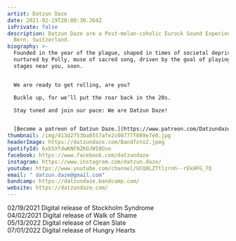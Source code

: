 ```yaml
---
artist: Datzun Daze
date: 2021-02-19T20:00:30.264Z
isPrivate: false
description: Datzun Daze are a Post-melan-coholic Eurock Sound Experience out of
  Bern, Switzerland.
biography: >-
  Founded in the year of the plague, shaped in times of societal deprivation,
  nurtured by Polly, muse of sacred song, driven by the goal of playing on
  stages near you, soon.


  We are ready to get rolling, are you?

  Buckle up, for we’ll put the roar back in the 20s.

  Stay tuned and join our pace: We are Datzun Daze!


  [Become a patreon of Datzun Daze.](https://www.patreon.com/Datzundaze)
thumbnail: /img/413d2753ba0557afe2c00777f089e7e0.jpg
headerImage: https://datzundaze.com/Bandfoto2.jpeg
spotifyId: 6xb5XfdwKNFNZKOJWI0Ose
facebook: https://www.facebook.com/datzundaze
instagram: https://www.instagram.com/datzun.daze/
youtube: https://www.youtube.com/channel/UCQ0LZTtlzrnh--rEkHFG_7Q
email: " datzun.daze@gmail.com"
bandcamp: https://datzundaze.bandcamp.com/
website: https://datzundaze.com/
---
```

02/19/2021 Digital release of Stockholm Syndrome\
0﻿4/02/2021 Digital release of Walk of Shame\
0﻿5/13/2022 Digital release of Clean Slate\
0﻿7/01/2022 Digital release of Hungry Hearts
